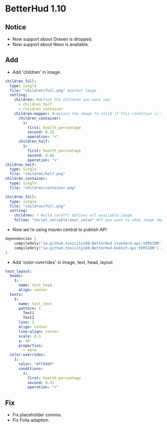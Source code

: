 # BetterHud 1.10

## Notice
- Now support about Oraxen is dropped.
- Now support about Nexo is available.

## Add
- Add 'children' in image.
```yaml
children_full:
  type: single
  file: "children/full.png" #parent image
  setting:
    children: #define the children you want use.
      - children_half
      - children_container
    children-mapper: #replace the image to child if this condition is matched.
      children_container:
        1:
          first: health_percentage
          second: 0.33
          operation: "<"
      children_half:
        1:
          first: health_percentage
          second: 0.66
          operation: "<"
children_half:
  type: single
  file: "children/half.png"
children_container:
  type: single
  file: "children/container.png"
```
```yaml
children_full:
  type: single
  file: "children/full.png"
  setting:
    children: * #wild card(*) defines all available image.
    follow: "skript_variable:your_value" #If you want to show image depend on some placeholder, set 'follow' section.
```
- Now we're using maven central to publish API
```kotlin
dependencies {
    compileOnly("io.github.toxicity188:BetterHud-standard-api:VERSION") //Standard API
    compileOnly("io.github.toxicity188:BetterHud-bukkit-api:VERSION") //Platform API
}
```
- Add 'color-overrides' in image, text, head, layout
```yaml
test_layout:
  heads:
    1:
      name: test_head
      align: center
  texts:
    1:
      name: test_text
      pattern: |
        Text1
        Text2
      line: 3
      align: center
      line-align: center
      scale: 0.5
      y: 48
      properties:
        - wave
  color-overrides:
    1:
      color: "#FF8080"
      conditions:
        1:
          first: health_percentage
          second: 0.33
          operation: "<"
```
## Fix
- Fix placeholder comma.
- Fix Folia adaption
